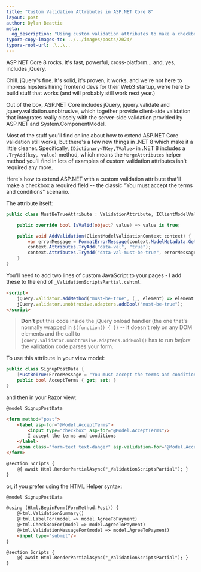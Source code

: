 ```yaml
---
title: "Custom Validation Attributes in ASP.NET Core 8"
layout: post
author: Dylan Beattie
meta:
  og_description: "Using custom validation attributes to make a checkbox mandatory in ASP.NET Core 8"
typora-copy-images-to: ../../images/posts/2024/
typora-root-url: .\..\..
---
```


ASP.NET Core 8 rocks. It's fast, powerful, cross-platform... and, yes, includes jQuery.

Chill. jQuery's fine. It's solid, it's proven, it works, and we're not here to impress hipsters hiring frontend devs for their Web3 startup, we're here to build stuff that works (and will probably still work next year.)

Out of the box, ASP.NET Core includes jQuery, jquery.validate and jquery.validation.unobtrusive, which together provide client-side validation that integrates really closely with the server-side validation provided by ASP.NET and System.ComponentModel.

Most of the stuff you'll find online about how to extend ASP.NET Core validation still works, but there's a few new things in .NET 8 which make it a little cleaner. Specifically, `IDictionary<TKey,TValue>` in .NET 8 includes a `.TryAdd(key, value)` method, which means the `MergeAttributes` helper method you'll find in lots of examples of custom validation attributes isn't required any more.

Here's how to extend ASP.NET with a custom validation attribute that'll make a checkbox a required field -- the classic "You must accept the terms and conditions" scenario.

The attribute itself:

```csharp
public class MustBeTrueAttribute : ValidationAttribute, IClientModelValidator {

	public override bool IsValid(object? value) => value is true;

	public void AddValidation(ClientModelValidationContext context) {
		var errorMessage = FormatErrorMessage(context.ModelMetadata.GetDisplayName());
		context.Attributes.TryAdd("data-val", "true");
		context.Attributes.TryAdd("data-val-must-be-true", errorMessage);
	}
}
```

You'll need to add two lines of custom JavaScript to your pages - I add these to the end of `_ValidationScriptsPartial.cshtml`.

```html
<script>
	jQuery.validator.addMethod("must-be-true", (_, element) => element.checked);
	jQuery.validator.unobtrusive.adapters.addBool("must-be-true");
</script>
```

> **Don't** put this code inside the jQuery onload handler (the one that's normally wrapped in `$(function() { })`  -- it doesn't rely on any DOM elements and the call to `jquery.validator.unobtrusive.adapters.addBool()` has to run *before* the validation code parses your form.

To use this attribute in your view model:

```csharp
public class SignupPostData {
	[MustBeTrue(ErrorMessage = "You must accept the terms and conditions")]
	public bool AcceptTerms { get; set; }
}
```

and then in your Razor view:

```html
@model SignupPostData

<form method="post">
    <label asp-for="@Model.AcceptTerms">
        <input type="checkbox" asp-for="@Model.AcceptTerms"/>
        I accept the terms and conditions
    </label>
    <span class="form-text text-danger" asp-validation-for="@Model.AcceptTerms"></span>
</form>

@section Scripts {
	@{ await Html.RenderPartialAsync("_ValidationScriptsPartial"); }
}
```

or, if you prefer using the HTML Helper syntax:

```html
@model SignupPostData

@using (Html.BeginForm(FormMethod.Post)) {
	@Html.ValidationSummary()
	@Html.LabelFor(model => model.AgreeToPayment)
	@Html.CheckBoxFor(model => model.AgreeToPayment)
	@Html.ValidationMessageFor(model => model.AgreeToPayment)
	<input type="submit"/>
}

@section Scripts {
	@{ await Html.RenderPartialAsync("_ValidationScriptsPartial"); }
}
```



